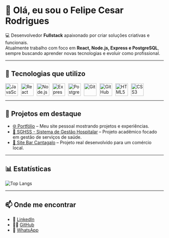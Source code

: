 # 👋 Olá, eu sou o Felipe Cesar Rodrigues

💻 Desenvolvedor **Fullstack** apaixonado por criar soluções criativas e funcionais.  
Atualmente trabalho com foco em **React, Node.js, Express e PostgreSQL**, sempre buscando aprender novas tecnologias e evoluir como profissional.  

---

## 🚀 Tecnologias que utilizo
<div style="display: flex; gap: 10px; flex-wrap: wrap;">
  <img src="https://cdn.jsdelivr.net/gh/devicons/devicon/icons/javascript/javascript-original.svg" width="40" height="40" alt="JavaScript"/>
  <img src="https://cdn.jsdelivr.net/gh/devicons/devicon/icons/react/react-original.svg" width="40" height="40" alt="React"/>
  <img src="https://cdn.jsdelivr.net/gh/devicons/devicon/icons/nodejs/nodejs-original.svg" width="40" height="40" alt="Node.js"/>
  <img src="https://cdn.jsdelivr.net/gh/devicons/devicon/icons/express/express-original.svg" width="40" height="40" alt="Express"/>
  <img src="https://cdn.jsdelivr.net/gh/devicons/devicon/icons/postgresql/postgresql-original.svg" width="40" height="40" alt="PostgreSQL"/>
  <img src="https://cdn.jsdelivr.net/gh/devicons/devicon/icons/git/git-original.svg" width="40" height="40" alt="Git"/>
  <img src="https://cdn.jsdelivr.net/gh/devicons/devicon/icons/github/github-original.svg" width="40" height="40" alt="GitHub"/>
  <img src="https://cdn.jsdelivr.net/gh/devicons/devicon/icons/html5/html5-original.svg" width="40" height="40" alt="HTML5"/>
  <img src="https://cdn.jsdelivr.net/gh/devicons/devicon/icons/css3/css3-original.svg" width="40" height="40" alt="CSS3"/>
</div>

---

## 📌 Projetos em destaque
- [🌐 Portfólio](https://seuportfolio.com) – Meu site pessoal mostrando projetos e experiências.  
- [🏥 SGHSS - Sistema de Gestão Hospitalar](https://github.com/seuusuario/SGHSS) – Projeto acadêmico focado em gestão de serviços de saúde.  
- [🍻 Site Bar Cantagalo](https://github.com/seuusuario/bar-cantagalo) – Projeto real desenvolvido para um comércio local.  

---

## 📊 Estatísticas
![Top Langs](https://github-readme-stats.vercel.app/api/top-langs/?username=Kiy0p0N&layout=compact&theme=radical)

---

## 📫 Onde me encontrar
- 💼 [LinkedIn](https://www.linkedin.com/in/felipe-cesar-rodrigues/)
- 🧑‍💻 [GitHub](https://github.com/Kiy0p0N)
- 📱 [WhatsApp](https://wa.me/5535910144269)
